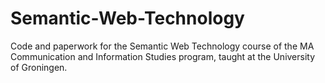 # Semantic-Web-Technology
Code and paperwork for the Semantic Web Technology course of the MA Communication and Information Studies program, taught at the University of Groningen.
